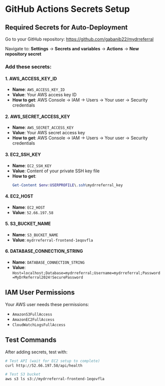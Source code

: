 # GitHub Actions Secrets Setup

## Required Secrets for Auto-Deployment

Go to your GitHub repository: https://github.com/gabanib22/mydrreferral

Navigate to: **Settings** → **Secrets and variables** → **Actions** → **New repository secret**

### Add these secrets:

#### 1. AWS_ACCESS_KEY_ID
- **Name**: `AWS_ACCESS_KEY_ID`
- **Value**: Your AWS access key ID
- **How to get**: AWS Console → IAM → Users → Your user → Security credentials

#### 2. AWS_SECRET_ACCESS_KEY
- **Name**: `AWS_SECRET_ACCESS_KEY`
- **Value**: Your AWS secret access key
- **How to get**: AWS Console → IAM → Users → Your user → Security credentials

#### 3. EC2_SSH_KEY
- **Name**: `EC2_SSH_KEY`
- **Value**: Content of your private SSH key file
- **How to get**: 
  ```powershell
  Get-Content $env:USERPROFILE\.ssh\mydrreferral_key
  ```

#### 4. EC2_HOST
- **Name**: `EC2_HOST`
- **Value**: `52.66.197.58`

#### 5. S3_BUCKET_NAME
- **Name**: `S3_BUCKET_NAME`
- **Value**: `mydrreferral-frontend-1eqovfla`

#### 6. DATABASE_CONNECTION_STRING
- **Name**: `DATABASE_CONNECTION_STRING`
- **Value**: `Host=localhost;Database=mydrreferral;Username=mydrreferral;Password=MyDrReferral2024!SecurePassword`

## IAM User Permissions

Your AWS user needs these permissions:
- `AmazonS3FullAccess`
- `AmazonEC2FullAccess`
- `CloudWatchLogsFullAccess`

## Test Commands

After adding secrets, test with:
```bash
# Test API (wait for EC2 setup to complete)
curl http://52.66.197.58/api/health

# Test S3 bucket
aws s3 ls s3://mydrreferral-frontend-1eqovfla
```
